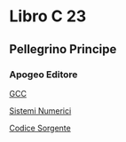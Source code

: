 # Libro C 23

## Pellegrino Principe

### Apogeo Editore

[GCC](Guide/GCC/README.md)

[Sistemi Numerici](Guide/Sistemi_Numerici/README.md)

[Codice Sorgente](Codice/README.md)
